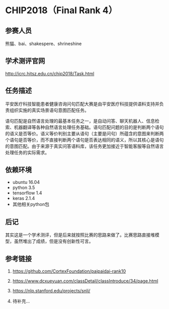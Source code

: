 # CHIP2018（Final Rank 4）

## 参赛人员

熊猫、bai、shakespere、shrineshine

## 学术测评官网

http://icrc.hitsz.edu.cn/chip2018/Task.html

## 任务描述

平安医疗科技智能患者健康咨询问句匹配大赛是由平安医疗科技提供语料支持并负责组织实施的真实场景语句意图匹配任务。

语句匹配是自然语言处理的最基本任务之一，是自动问答、聊天机器人、信息检索、机器翻译等各种自然语言处理任务基础。语句匹配问题的目的是判断两个语句的语义是否等价。语义等价判别主要从语句（主要是问句）所蕴含的意图来判断两个语句是否等价，而不直接判断两个语句是否表达相同的语义，所以其核心是语句的意图匹配。由于来源于真实问答语料库，该任务更加接近于智能客服等自然语言处理任务的实际需求。

## 依赖环境

- ubuntu 16.04
- python 3.5
- tensorflow 1.4
- keras 2.1.4
- 其他相关python包

## 后记

其实这是一个学术测评，但是后来就按照比赛的思路来做了。比赛思路直接堆模型，虽然堆出了成绩，但是没有创新性可言。

## 参考链接

1. https://github.com/CortexFoundation/paipaidai-rank10

2. https://www.dcxueyuan.com/classDetail/classIntroduce/34/page.html

3. https://nlp.stanford.edu/projects/snli/

4. 待补充...